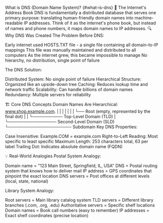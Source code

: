 What is DNS (Domain Name System)? {#what-is-dns}
🎯 The Internet's Address Book
DNS is fundamentally a distributed database that serves one primary purpose: translating human-friendly domain names into machine-readable IP addresses. Think of it as the internet's phone book, but instead of names and phone numbers, it maps domain names to IP addresses.
🔍 Why DNS Was Created
The Problem Before DNS:

Early internet used HOSTS.TXT file - a single file containing all domain-to-IP mappings
This file was manually maintained and distributed to all computers
As the internet grew, this became impossible to manage
No hierarchy, no distribution, single point of failure

The DNS Solution:

Distributed System: No single point of failure
Hierarchical Structure: Organized like an upside-down tree
Caching: Reduces lookup time and network traffic
Scalability: Can handle billions of domain names
Redundancy: Multiple servers for reliability

🏗️ Core DNS Concepts
Domain Names Are Hierarchical:
www.shop.example.com.
 |    |     |      |
 |    |     |      └── Root (empty, represented by the final dot)
 |    |     └────────── Top-Level Domain (TLD)
 |    └──────────────── Second-Level Domain (SLD)
 └───────────────────── Subdomain
Key DNS Properties:

Case Insensitive: Example.COM = example.com
Right-to-Left Reading: Most specific to least specific
Maximum Length: 253 characters total, 63 per label
Trailing Dot: Indicates absolute domain name (FQDN)

💡 Real-World Analogies
Postal System Analogy:

Domain name = "123 Main Street, Springfield, IL, USA"
DNS = Postal routing system that knows how to deliver mail
IP address = GPS coordinates that pinpoint the exact location
DNS servers = Post offices at different levels (local, state, national)

Library System Analogy:

Root servers = Main library catalog system
TLD servers = Different library branches (.com, .org, .edu)
Authoritative servers = Specific shelf locations
Domain names = Book call numbers (easy to remember)
IP addresses = Exact shelf coordinates (precise location)

